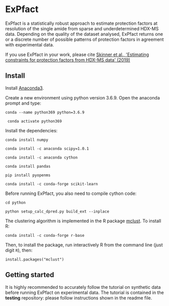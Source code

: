 # ExPfact

ExPfact is a statistically robust approach to estimate protection factors at resolution of the single amide from sparse and underdetermined HDX-MS data. Depending on the quality of the dataset analysed, ExPfact returns one or a discrete number of possible patterns of protection factors in agreement with experimental data. 

If you use ExPfact in your work, please cite [Skinner et al., 'Estimating constraints for protection factors from HDX-MS data' (2019)](https://doi.org/10.1016/j.bpj.2019.02.024)

## Install

Install [Anaconda3](https://conda.io/projects/conda/en/latest/user-guide/install/linux.html).

Create a new environment using python version 3.6.9. Open the anaconda prompt and type:

``` conda --name python369 python=3.6.9 ``` 

```  conda activate python369 ```

Install the dependencies: 

``` conda install numpy ```

``` conda install -c anaconda scipy=1.0.1 ```

``` conda install -c anaconda cython ```

``` conda install pandas ```

``` pip install pyopenms ```

``` conda install -c conda-forge scikit-learn ```

Before running ExPfact, you also need to compile cython code:

``` cd python ```

``` python setup_calc_dpred.py build_ext --inplace ```

The clustering algorithm is implemented in the R package [mclust](). To install R:

``` conda install -c conda-forge r-base ```

Then, to install the package, run interactively R from the command line (just digit `R`), then:

``` install.packages("mclust") ```

## Getting started

It is highly recommended to accurately follow the tutorial on synthetic data before running ExPfact on experimental data. The tutorial is contained in the **testing** repository: please follow instructions shown in the readme file. 
